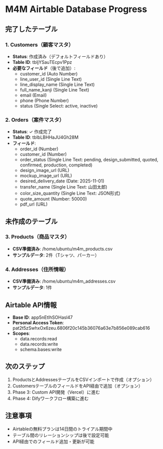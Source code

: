 # M4M Airtable Database Progress

## 完了したテーブル

### 1. Customers（顧客マスタ）
- **Status**: 作成済み（デフォルトフィールドあり）
- **Table ID**: tbljYSauTEcpv1Ppz
- **必要なフィールド**（後で追加）:
  - customer_id (Auto Number)
  - line_user_id (Single Line Text)
  - line_display_name (Single Line Text)
  - full_name_kanji (Single Line Text)
  - email (Email)
  - phone (Phone Number)
  - status (Single Select: active, inactive)

### 2. Orders（案件マスタ）
- **Status**: ✓ 作成完了
- **Table ID**: tblbLBHHaJU4Gh28M
- **フィールド**:
  - order_id (Number)
  - customer_id (Number)
  - order_status (Single Line Text: pending, design_submitted, quoted, confirmed, production, completed)
  - design_image_url (URL)
  - mockup_image_url (URL)
  - desired_delivery_date (Date: 2025-11-01)
  - transfer_name (Single Line Text: 山田太郎)
  - color_size_quantity (Single Line Text: JSON形式)
  - quote_amount (Number: 50000)
  - pdf_url (URL)

## 未作成のテーブル

### 3. Products（商品マスタ）
- **CSV準備済み**: /home/ubuntu/m4m_products.csv
- **サンプルデータ**: 2件（Tシャツ、パーカー）

### 4. Addresses（住所情報）
- **CSV準備済み**: /home/ubuntu/m4m_addresses.csv
- **サンプルデータ**: 1件

## Airtable API情報

- **Base ID**: app5nEtIhSOHasl47
- **Personal Access Token**: pat2t5zSwhxOx6zeu.6806f20c145b36076a63e7b856e089cab616
- **Scopes**: 
  - data.records:read
  - data.records:write
  - schema.bases:write

## 次のステップ

1. ProductsとAddressesテーブルをCSVインポートで作成（オプション）
2. CustomersテーブルのフィールドをAPI経由で追加（オプション）
3. Phase 3: Custom API開発（Vercel）に進む
4. Phase 4: Difyワークフロー構築に進む

## 注意事項

- Airtableの無料プランは14日間のトライアル期間中
- テーブル間のリレーションシップは後で設定可能
- API経由でのフィールド追加・更新が可能

